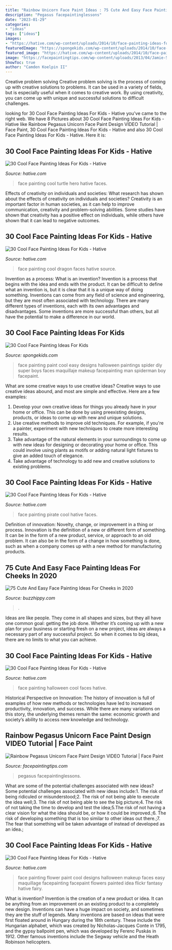 ```yaml
---
title: "Rainbow Unicorn Face Paint Ideas : 75 Cute And Easy Face Painting Ideas For Cheeks In 2020"
description: "Pegasus facepaintinglessons"
date: "2023-01-29"
categories:
- "ideas"
tags: ["ideas"]
images:
- "https://hative.com/wp-content/uploads/2014/10/face-painting-ideas-for-kids/2-dragon-face-painting.jpg"
featuredImage: "https://spongekids.com/wp-content/uploads/2014/10/face-painting-ideas-for-kids/25-cool-painting.jpg"
featured_image: "https://hative.com/wp-content/uploads/2014/10/face-painting-ideas-for-kids/29-halloween-face-painting.jpg"
image: "https://facepaintingtips.com/wp-content/uploads/2013/04/Jamie-500px.jpg"
ShowToc: true
author: "Camden Koelpin II"
---
```



Creative problem solving
Creative problem solving is the process of coming up with creative solutions to problems. It can be used in a variety of fields, but is especially useful when it comes to creative work. By using creativity, you can come up with unique and successful solutions to difficult challenges.

	

		
looking for 30 Cool Face Painting Ideas For Kids - Hative you've came to the right web. We have 8 Pictures about 30 Cool Face Painting Ideas For Kids - Hative like Rainbow Pegasus Unicorn Face Paint Design VIDEO Tutorial | Face Paint, 30 Cool Face Painting Ideas For Kids - Hative and also 30 Cool Face Painting Ideas For Kids - Hative. Here it is:
		
    
## 30 Cool Face Painting Ideas For Kids - Hative

<img loading=lazy src="https://hative.com/wp-content/uploads/2014/10/face-painting-ideas-for-kids/7-turtle-hero.jpg" onerror="this.onerror=null;this.src='https://tse4.mm.bing.net/th?id=OIP.175oo08BEqVM1t5tY-iw0AHaJG&amp;pid=15.1';" alt="30 Cool Face Painting Ideas For Kids - Hative">

_Source: hative.com_

>face painting cool turtle hero hative faces. 

	

Effects of creativity on individuals and societies: What research has shown about the effects of creativity on individuals and societies?
Creativity is an important factor in human societies, as it can help to improve communication, creativity and problem-solving abilities. Some studies have shown that creativity has a positive effect on individuals, while others have shown that it can lead to negative outcomes.

    
## 30 Cool Face Painting Ideas For Kids - Hative

<img loading=lazy src="https://hative.com/wp-content/uploads/2014/10/face-painting-ideas-for-kids/2-dragon-face-painting.jpg" onerror="this.onerror=null;this.src='https://tse3.mm.bing.net/th?id=OIP.A_JuV3lxVwKs5OeY2p9siwHaJZ&amp;pid=15.1';" alt="30 Cool Face Painting Ideas For Kids - Hative">

_Source: hative.com_

>face painting cool dragon faces hative source. 

	

Invention as a process: What is an invention?
Invention is a process that begins with the idea and ends with the product. It can be difficult to define what an invention is, but it is clear that it is a unique way of doing something. Inventions can come from any field of science and engineering, but they are most often associated with technology. There are many different types of inventions, each with its own advantages and disadvantages. Some inventions are more successful than others, but all have the potential to make a difference in our world.

    
## 30 Cool Face Painting Ideas For Kids

<img loading=lazy src="https://spongekids.com/wp-content/uploads/2014/10/face-painting-ideas-for-kids/25-cool-painting.jpg" onerror="this.onerror=null;this.src='https://tse1.mm.bing.net/th?id=OIP.F9ZsExz1Os-3c62vSq7jUQHaLH&amp;pid=15.1';" alt="30 Cool Face Painting Ideas For Kids">

_Source: spongekids.com_

>face painting paint cool easy designs halloween paintings spider diy super boys faces maquillaje makeup facepainting man spiderman boy facepaint. 

	

What are some creative ways to use creative ideas?
Creative ways to use creative ideas abound, and most are simple and effective. Here are a few examples: 
1. Develop your own creative ideas for things you already have in your home or office. This can be done by using preexisting designs, products, or ideas to come up with new and unique solutions. 
2. Use creative methods to improve old techniques. For example, if you're a painter, experiment with new techniques to create more interesting results. 
3. Take advantage of the natural elements in your surroundings to come up with new ideas for designing or decorating your home or office. This could involve using plants as motifs or adding natural light fixtures to give an added touch of elegance. 
4. Take advantage of technology to add new and creative solutions to existing problems.

    
## 30 Cool Face Painting Ideas For Kids - Hative

<img loading=lazy src="https://hative.com/wp-content/uploads/2014/10/face-painting-ideas-for-kids/23-pirate.jpg" onerror="this.onerror=null;this.src='https://tse2.mm.bing.net/th?id=OIP.fQJgbIc2Or1QCG-AzmFDBwHaKX&amp;pid=15.1';" alt="30 Cool Face Painting Ideas For Kids - Hative">

_Source: hative.com_

>face painting pirate cool hative faces. 

	

Definition of innovation: Novelty, change, or improvement in a thing or process.
Innovation is the definition of a new or different form of something. It can be in the form of a new product, service, or approach to an old problem. It can also be in the form of a change in how something is done, such as when a company comes up with a new method for manufacturing products.

    
## 75 Cute And Easy Face Painting Ideas For Cheeks In 2020

<img loading=lazy src="https://buzzhippy.com/wp-content/uploads/2019/06/Cute-And-Easy-Face-Painting-Ideas-For-Cheeks-13.jpg" onerror="this.onerror=null;this.src='https://tse4.mm.bing.net/th?id=OIP.3u1U-dB9Qc4KIDqEvEhYiwHaLH&amp;pid=15.1';" alt="75 Cute And Easy Face Painting Ideas For Cheeks in 2020">

_Source: buzzhippy.com_

>. 

	

Ideas are like people. They come in all shapes and sizes, but they all have one common goal: getting the job done. Whether it’s coming up with a new plan for your business or starting fresh on a new project, ideas are always a necessary part of any successful project. So when it comes to big ideas, there are no limits to what you can achieve.

    
## 30 Cool Face Painting Ideas For Kids - Hative

<img loading=lazy src="https://hative.com/wp-content/uploads/2014/10/face-painting-ideas-for-kids/29-halloween-face-painting.jpg" onerror="this.onerror=null;this.src='https://tse2.mm.bing.net/th?id=OIP.gFWiarf8-Ln9iUXYQiqBaAHaJ3&amp;pid=15.1';" alt="30 Cool Face Painting Ideas For Kids - Hative">

_Source: hative.com_

>face painting halloween cool faces hative. 

	

Historical Perspective on Innovation:
The history of innovation is full of examples of how new methods or technologies have led to increased productivity, innovation, and success. While there are many variations on this story, the underlying themes remain the same: economic growth and society’s ability to access new knowledge and technology.

    
## Rainbow Pegasus Unicorn Face Paint Design VIDEO Tutorial | Face Paint

<img loading=lazy src="https://facepaintingtips.com/wp-content/uploads/2013/04/Jamie-500px.jpg" onerror="this.onerror=null;this.src='https://tse2.mm.bing.net/th?id=OIP.C55YbEaC4S2cUGJwnw86qgHaKS&amp;pid=15.1';" alt="Rainbow Pegasus Unicorn Face Paint Design VIDEO Tutorial | Face Paint">

_Source: facepaintingtips.com_

>pegasus facepaintinglessons. 

	

What are some of the potential challenges associated with new ideas?
Some potential challenges associated with new ideas include:1. The risk of being ridiculed or misunderstood;2. The risk of not being able to execute the idea well;3. The risk of not being able to see the big picture;4. The risk of not taking the time to develop and test the idea;5.The risk of not having a clear vision for what the idea should be, or how it could be improved.;6. The risk of developing something that is too similar to other ideas out there.;7. The fear that something will be taken advantage of instead of developed as an idea.;
    
## 30 Cool Face Painting Ideas For Kids - Hative

<img loading=lazy src="https://hative.com/wp-content/uploads/2014/10/face-painting-ideas-for-kids/18-flower-face-paint.jpg" onerror="this.onerror=null;this.src='https://tse1.mm.bing.net/th?id=OIP.v0jQvyyf1LfdEOl09Y2mrQHaKI&amp;pid=15.1';" alt="30 Cool Face Painting Ideas For Kids - Hative">

_Source: hative.com_

>face painting flower paint cool designs halloween makeup faces easy maquillage facepainting facepaint flowers painted idea flickr fantasy hative fairy. 

	

What is invention?
Invention is the creation of a new product or idea. It can be anything from an improvement on an existing product to a completely new design. Inventions can have a huge impact on society, and sometimes they are the stuff of legends.
Many inventions are based on ideas that were first floated around in Hungary during the 18th century. These include the Hungarian alphabet, which was created by Nicholas-Jacques Conte in 1795, and the gypsy ballpoint pen, which was developed by Ferenc Puskás in 1912. Other famous inventions include the Segway vehicle and the Heath Robinson helicopters.

